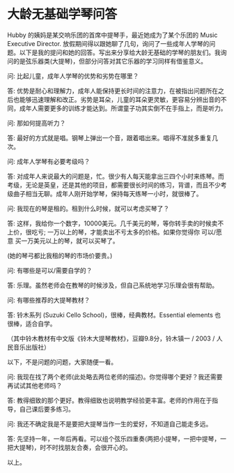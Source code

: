 # 大龄无基础学琴问答


Hubby 的姨妈是某交响乐团的首席中提琴手，最近她成为了某个乐团的 Music Executive Director. 放假期间得以跟她聊了几句，询问了一些成年人学琴的问题。以下是我的提问和她的回答。写出来分享给大龄无基础的学琴的朋友们。我询问的是弦乐器类(大提琴)，但部分问答对其它乐器的学习同样有借鉴意义。

问: 比起儿童，成年人学琴的优势和劣势在哪里？

答: 优势是耐心和理解力，成年人能保持更长时间的注意力，在被指出问题所在之后也能够迅速理解和改正。劣势是耳朵，儿童的耳朵更灵敏，更容易分辨出音的不同，成年人需要更多的训练才能达到。所谓童子功其实倒不在手指上，而是听力。

问: 那如何提高听力？

答: 最好的方式就是唱。钢琴上弹出一个音，跟着唱出来。唱得不准就多重复几次。

问: 成年人学琴有必要考级吗？

答: 对成年人来说最大的问题是，忙。很少有人每天能拿出三四个小时来练琴。而考级，无论是英皇，还是其他的项目，都需要很长时间的练习，背谱，而且不少考级曲子相当无聊。成年人刚开始学琴，保持每天练琴一小时，就很棒了。

问: 我现在的琴是租的。租到什么时候，就可以考虑买琴了？

答: 这样，我给你一个数字，10000美元。几千美元的琴，等你转手卖的时候卖不上价，很吃亏; 一万以上的琴，才能卖出不亏太多的价格。如果你觉得你 可以/愿意 买一万美元以上的琴，就可以买琴了。

(她的琴弓都比我租的琴的市场价要贵。)

问: 有哪些是可以/需要自学的？

答: 乐理。虽然老师会在教琴的时候涉及，但自己系统地学习乐理会很有帮助。

问: 有哪些推荐的大提琴教材？

答: 铃木系列 (Suzuki Cello School)，很棒，经典教材。Essential elements 也很棒，适合自学。

（其中铃木教材有中文版《铃木大提琴教材》，豆瓣9.8分，铃木镇一 / 2003 / 人民音乐出版社）

以下，不是问题的问题，大家随便一看。

问: 我现在找了两个老师(此处略去两位老师的描述)。你觉得哪个更好？我还需要再试试其他老师吗？

答: 教得细致的那个更好。教得细致也说明教学经验更丰富。老师的作用在于指导，自己课后要多练习。

问: 我还不确定我是不是要把大提琴当作一生的爱好，不知道自己能走多远。

答: 先坚持一年，一年后再看。可以组个弦乐四重奏(两把小提琴，一把中提琴，一把大提琴)，时不时找朋友合奏，会很开心的。

以上。

